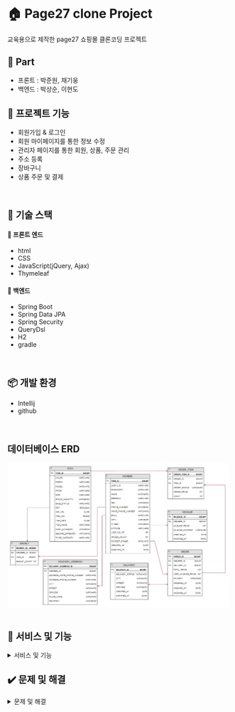 # 🏠 Page27 clone Project
 교육용으로 제작한 page27 쇼핑몰 클론코딩 프로젝트<br>
 

## 👋 Part 

- 프론트 : 박준원, 채기웅
- 백엔드 : 박상순, 이현도

## 📁 프로젝트 기능

- 회원가입 & 로그인
- 회원 마이페이지를 통한 정보 수정
- 관리자 페이지를 통한 회원, 상품, 주문 관리
- 주소 등록
- 장바구니
- 상품 주문 및 결제

<br/>

## 📕 기술 스택

#### 📙  프론트 엔드

- html
- CSS
- JavaScript(jQuery, Ajax)
- Thymeleaf



#### 📙 백엔드

- Spring Boot
- Spring Data JPA
- Spring Security
- QueryDsl
- H2
- gradle

<br/>


## 📦 개발 환경


- Intellij
- github


<br/>

## 데이터베이스 ERD

<img src="src/main/resources/static/image/etc/erd.jpg" width=500><br><br>


## 📸 서비스 및 기능

<details markdown="1">
<summary>서비스 및 기능</summary>


### 메인 화면
🔍 메인 화면
- 주요 상품들로 carousel 구성하여 일정 시간마다 움직이도록 구현
- 상품 사진 클릭 시 해당 상품의 상세 페이지로 이동<br>
<img src="src/main/resources/static/image/etc/main.PNG" width=500><br>

🔍 세일 판매
- 상품 이름에 'SALE'가 들어가는 상품만 나오도록 설정
<img src="src/main/resources/static/image/etc/sale.PNG" width=500><br><br>

### 회원가입 / 로그인
🔍 회원가입
<br>
<img src="src/main/resources/static/image/etc/signup.PNG" width=500><br>

- ID 중복확인 기능(Ajax)<br>
<img src="src/main/resources/static/image/etc/login_ajax.PNG" width=300><br>
<img src="src/main/resources/static/image/etc/check_id.PNG" width=500><br>

🔍 로그인
- Spring Security 적용<br>
<img src="src/main/resources/static/image/etc/login.PNG" width=400><br><br>

### 관리자 기능
- ID를 'admin'으로 로그인 시 관리자로 넘어가도록 설정<br>
<img src="src/main/resources/static/image/etc/admin_login.PNG" width=500><br>

- 'admin'이 아닌 다른 ID로 로그인 후 관리자 페이지 접근 시 접근 제한<br>
<img src="src/main/resources/static/image/etc/permission_denied.PNG" width=500><br>

🔍 관리자 메인화면
- 누적 방문자 수 및 상품, 주문, 회원 현황 요약 출력<br>
<img src="src/main/resources/static/image/etc/admin_main1.PNG" width=400>
<img src="src/main/resources/static/image/etc/admin_main2.PNG" width=400><br><br>

🔍 상품 등록
- 상품 정보 저장(Querydsl)
- 이미지 파일 업로드(commons-io 라이브러리)<br>
<img src="src/main/resources/static/image/etc/admin_additem.PNG" width=500><br>

🔍 상품 목록
- 동적 검색 기능(Querydsl)<br>
<img src="src/main/resources/static/image/etc/admin_itemlist.PNG" width=500><br>

- 상품 상태 변경(판매, 품절) 및 삭제<br>
<img src="src/main/resources/static/image/etc/admin_change_itemstatus.PNG" width=500><br><br>

🔍 관리자 주문 관리
- 동적 검색 기능(Querydsl)<br>
<img src="src/main/resources/static/image/etc/admin_order.PNG" width=500><br><br>

### 회원 기능
🔍 마이페이지
- 잔여 마일리지 확인, 주문상태 확인
- 주문목록, 정보수정, 마일리지, 배송지 목록 페이지로 이동 가능한 링크 제공<br>
<img src="src/main/resources/static/image/etc/mypage.PNG" width=500><br>

🔍 정보 수정
- 회원 정보 수정 및 회원 탈퇴(Ajax)<br>
<img src="src/main/resources/static/image/etc/member_withdraw_ajax.PNG" width=500><br>
<img src="src/main/resources/static/image/etc/modify_info_member.PNG" width=500><br>

🔍 주문 조회
- 동적 검색 기능(Querydsl), 데이터 조회(Paging)<br>
<img src="src/main/resources/static/image/etc/search_order.PNG" width=500><br>

- 주문 취소 / 교환 / 반품 등 주문한 상품의 상태 변경(Ajax)<br>
<img src="src/main/resources/static/image/etc/order_ajax.PNG" width=500><br><br>

### 장바구니 기능
🔍 장바구니 화면
- 상품 수량 변경 및 삭제 기능(Ajax)<br>
<img src="src/main/resources/static/image/etc/basket_changequantity_ajax.PNG" width=500><br>
<img src="src/main/resources/static/image/etc/basket_delete_ajax.PNG" width=500><br>

- 선택 상품 주문 -> 선택된 상품을 결제 페이지로 이동
- 전체 상품 주문 -> 장바구니에 있는 모든 상품을 결제 페이지로 이동
- 각 상품의 주문 버튼 -> 해당 상품만 결제 페이지로 이동<br>
<img src="src/main/resources/static/image/etc/basket.PNG" width=500><br><br>

### 주문 기능
🔍 주문 화면<br>
<img src="src/main/resources/static/image/etc/order.PNG" width=500><br>

🔍 주소 검색
- daum 우편번호 검색 api 적용<br>
<img src="src/main/resources/static/image/etc/order_address.PNG" width=500><br>

🔍 주문 완료
- 적립 예정 마일리지, 결제 금액 및 배송정보 확인<br>
<img src="src/main/resources/static/image/etc/order_complete.PNG" width=500><br><br>




</details>

## ✔️ 문제 및 해결

<details markdown="1">
<summary>문제 및 해결</summary>

- ### 문제 : 웹 크롤링 코드가 한번씩 돌리도록 구성이 되어있어서 너무 많은 시간이 소요됨
- ### 해결 : for문과 switch-case문을 사용하여 각 카테고리별로 한번에 처리되도록 구성

<img src="src/main/resources/static/image/etc/webcrawling_for.PNG" width=500>
<br><br>

- ### 문제 : 크롤링 시 SQL문에서 에러가 발생함

<img src="src/main/resources/static/image/etc/error.PNG" width=500>
<br>

- ### 원인 : 크롤링해오는 값이 없을 경우 값이 null로 들어가지 않고 뒤에 텍스트까지 같이 크롤링을 해서 저장범위를 넘어감
- ### 해결 : 변수의 값을 null로 초기화하고 if문으로 값이 있는 경우에만 크롤링하도록 처리

<img src="src/main/resources/static/image/etc/solution.PNG" width=500>

</details>
